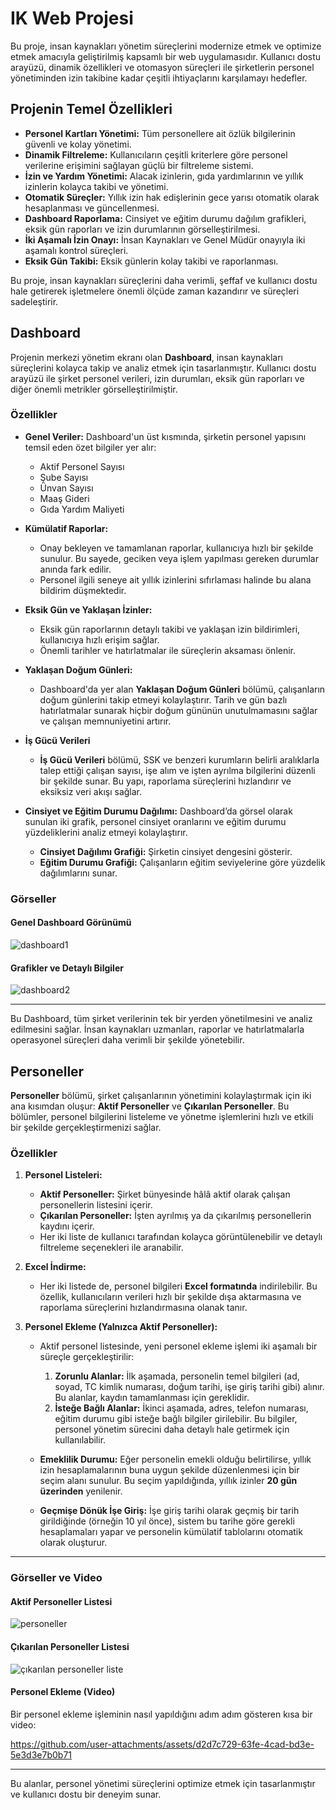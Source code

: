 # IK Web Projesi

Bu proje, insan kaynakları yönetim süreçlerini modernize etmek ve optimize etmek amacıyla geliştirilmiş kapsamlı bir web uygulamasıdır. Kullanıcı dostu arayüzü, dinamik özellikleri ve otomasyon süreçleri ile şirketlerin personel yönetiminden izin takibine kadar çeşitli ihtiyaçlarını karşılamayı hedefler.

## Projenin Temel Özellikleri
- **Personel Kartları Yönetimi:** Tüm personellere ait özlük bilgilerinin güvenli ve kolay yönetimi.
- **Dinamik Filtreleme:** Kullanıcıların çeşitli kriterlere göre personel verilerine erişimini sağlayan güçlü bir filtreleme sistemi.
- **İzin ve Yardım Yönetimi:** Alacak izinlerin, gıda yardımlarının ve yıllık izinlerin kolayca takibi ve yönetimi.
- **Otomatik Süreçler:** Yıllık izin hak edişlerinin gece yarısı otomatik olarak hesaplanması ve güncellenmesi.
- **Dashboard Raporlama:** Cinsiyet ve eğitim durumu dağılım grafikleri, eksik gün raporları ve izin durumlarının görselleştirilmesi.
- **İki Aşamalı İzin Onayı:** İnsan Kaynakları ve Genel Müdür onayıyla iki aşamalı kontrol süreçleri.
- **Eksik Gün Takibi:** Eksik günlerin kolay takibi ve raporlanması.

Bu proje, insan kaynakları süreçlerini daha verimli, şeffaf ve kullanıcı dostu hale getirerek işletmelere önemli ölçüde zaman kazandırır ve süreçleri sadeleştirir.

## Dashboard

Projenin merkezi yönetim ekranı olan **Dashboard**, insan kaynakları süreçlerini kolayca takip ve analiz etmek için tasarlanmıştır. Kullanıcı dostu arayüzü ile şirket personel verileri, izin durumları, eksik gün raporları ve diğer önemli metrikler görselleştirilmiştir. 

### Özellikler

- **Genel Veriler:**
  Dashboard'un üst kısmında, şirketin personel yapısını temsil eden özet bilgiler yer alır:
  - Aktif Personel Sayısı
  - Şube Sayısı
  - Ünvan Sayısı
  - Maaş Gideri
  - Gıda Yardım Maliyeti

- **Kümülatif Raporlar:**
  - Onay bekleyen ve tamamlanan raporlar, kullanıcıya hızlı bir şekilde sunulur. Bu sayede, geciken veya işlem yapılması gereken durumlar anında fark edilir.
  - Personel ilgili seneye ait yıllık izinlerini sıfırlaması halinde bu alana bildirim düşmektedir.

- **Eksik Gün ve Yaklaşan İzinler:**
  - Eksik gün raporlarının detaylı takibi ve yaklaşan izin bildirimleri, kullanıcıya hızlı erişim sağlar.
  - Önemli tarihler ve hatırlatmalar ile süreçlerin aksaması önlenir.
- **Yaklaşan Doğum Günleri:**
  - Dashboard'da yer alan **Yaklaşan Doğum Günleri** bölümü, çalışanların doğum günlerini takip etmeyi kolaylaştırır. Tarih ve gün bazlı hatırlatmalar sunarak hiçbir doğum gününün unutulmamasını sağlar ve çalışan memnuniyetini artırır.

- **İş Gücü Verileri**
  - **İş Gücü Verileri** bölümü, SSK ve benzeri kurumların belirli aralıklarla talep ettiği çalışan sayısı, işe alım ve işten ayrılma bilgilerini düzenli bir şekilde sunar. Bu yapı, raporlama süreçlerini hızlandırır ve eksiksiz veri akışı sağlar.


- **Cinsiyet ve Eğitim Durumu Dağılımı:**
  Dashboard’da görsel olarak sunulan iki grafik, personel cinsiyet oranlarını ve eğitim durumu yüzdeliklerini analiz etmeyi kolaylaştırır. 
  - **Cinsiyet Dağılımı Grafiği:** Şirketin cinsiyet dengesini gösterir.
  - **Eğitim Durumu Grafiği:** Çalışanların eğitim seviyelerine göre yüzdelik dağılımlarını sunar.

### Görseller

#### Genel Dashboard Görünümü
![dashboard1](https://github.com/user-attachments/assets/f38499bb-5ca7-4659-861f-beb2f771ade3)


#### Grafikler ve Detaylı Bilgiler
![dashboard2](https://github.com/user-attachments/assets/f704b503-22f0-4207-93ce-14be4f86cd5b)


---

Bu Dashboard, tüm şirket verilerinin tek bir yerden yönetilmesini ve analiz edilmesini sağlar. İnsan kaynakları uzmanları, raporlar ve hatırlatmalarla operasyonel süreçleri daha verimli bir şekilde yönetebilir.

## Personeller

**Personeller** bölümü, şirket çalışanlarının yönetimini kolaylaştırmak için iki ana kısımdan oluşur: **Aktif Personeller** ve **Çıkarılan Personeller**. Bu bölümler, personel bilgilerini listeleme ve yönetme işlemlerini hızlı ve etkili bir şekilde gerçekleştirmenizi sağlar.

### Özellikler

1. **Personel Listeleri:**
   - **Aktif Personeller:** Şirket bünyesinde hâlâ aktif olarak çalışan personellerin listesini içerir.
   - **Çıkarılan Personeller:** İşten ayrılmış ya da çıkarılmış personellerin kaydını içerir.
   - Her iki liste de kullanıcı tarafından kolayca görüntülenebilir ve detaylı filtreleme seçenekleri ile aranabilir.

2. **Excel İndirme:**
   - Her iki listede de, personel bilgileri **Excel formatında** indirilebilir. Bu özellik, kullanıcıların verileri hızlı bir şekilde dışa aktarmasına ve raporlama süreçlerini hızlandırmasına olanak tanır.

3. **Personel Ekleme (Yalnızca Aktif Personeller):**
   - Aktif personel listesinde, yeni personel ekleme işlemi iki aşamalı bir süreçle gerçekleştirilir:
     1. **Zorunlu Alanlar:** İlk aşamada, personelin temel bilgileri (ad, soyad, TC kimlik numarası, doğum tarihi, işe giriş tarihi gibi) alınır. Bu alanlar, kaydın tamamlanması için gereklidir.
     2. **İsteğe Bağlı Alanlar:** İkinci aşamada, adres, telefon numarası, eğitim durumu gibi isteğe bağlı bilgiler girilebilir. Bu bilgiler, personel yönetim sürecini daha detaylı hale getirmek için kullanılabilir.

   - **Emeklilik Durumu:** Eğer personelin emekli olduğu belirtilirse, yıllık izin hesaplamalarının buna uygun şekilde düzenlenmesi için bir seçim alanı sunulur. Bu seçim yapıldığında, yıllık izinler **20 gün üzerinden** yenilenir.

   - **Geçmişe Dönük İşe Giriş:** İşe giriş tarihi olarak geçmiş bir tarih girildiğinde (örneğin 10 yıl önce), sistem bu tarihe göre gerekli hesaplamaları yapar ve personelin kümülatif tablolarını otomatik olarak oluşturur.


---

### Görseller ve Video

#### Aktif Personeller Listesi
![personeller](https://github.com/user-attachments/assets/0fdb8c89-d4b8-47d8-bbeb-8cdd261e9c74)


#### Çıkarılan Personeller Listesi
![çıkarılan personeller liste](https://github.com/user-attachments/assets/9ede9d7e-54f7-4863-8b49-9b2cd8acbf5c)

#### Personel Ekleme (Video)
Bir personel ekleme işleminin nasıl yapıldığını adım adım gösteren kısa bir video:

https://github.com/user-attachments/assets/d2d7c729-63fe-4cad-bd3e-5e3d3e7b0b71


---

Bu alanlar, personel yönetimi süreçlerini optimize etmek için tasarlanmıştır ve kullanıcı dostu bir deneyim sunar.




